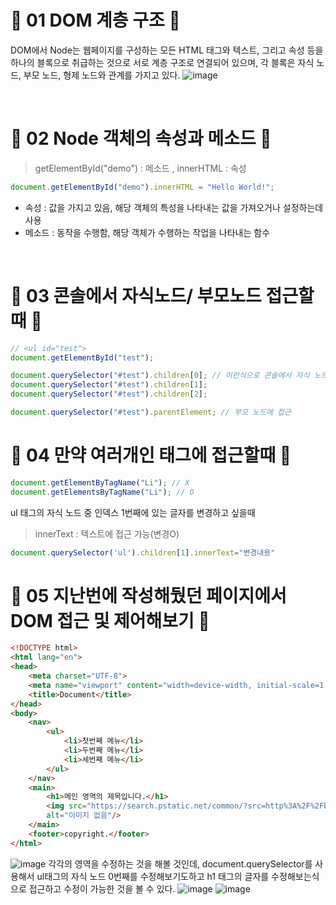 # 🎃 01 DOM 계층 구조 🎃
DOM에서 Node는 웹페이지를 구성하는 모든 HTML 태그와 텍스트, 그리고 속성 등을 하나의 블록으로 취급하는 것으로 서로 계층 구조로 연결되어 있으며, 각 블록은 자식 노드, 부모 노드, 형제 노드와 관계를 가지고 있다.
![image](https://github.com/limhyerin/StudyNote/assets/70150896/ddc4328a-4f89-4f58-911a-f5803982334e)

<br/>

# 🎃 02 Node 객체의 속성과 메소드 🎃
>getElementById("demo") : 메소드 , innerHTML : 속성
```js
document.getElementById("demo").innerHTML = "Hello World!";
```
- 속성 : 값을 가지고 있음, 해당 객체의 특성을 나타내는 값을 가져오거나 설정하는데 사용
- 메소드 : 동작을 수행함, 해당 객체가 수행하는 작업을 나타내는 함수

<br/>
 
# 🎃 03 콘솔에서 자식노드/ 부모노드 접근할때 🎃
```js
// <ul id="test">
document.getElementById("test");

document.querySelector("#test").children[0]; // 이런식으로 콘솔에서 자식 노드 접근 가능
document.querySelector("#test").children[1];
document.querySelector("#test").children[2];

document.querySelector("#test").parentElement; // 부모 노드에 접근
``` 

# 🎃 04 만약 여러개인 태그에 접근할때 🎃
```js
document.getElementByTagName("Li"); // X
document.getElementsByTagName("Li"); // O
``` 

ul 태그의 자식 노드 중 인덱스 1번째에 있는 글자를 변경하고 싶을때

>innerText : 텍스트에 접근 가능(변경O)
```js
document.querySelector('ul').children[1].innerText="변경내용"
``` 

 

# 🎃 05 지난번에 작성해뒀던 페이지에서 DOM 접근 및 제어해보기 🎃
```html
<!DOCTYPE html>
<html lang="en">
<head>
    <meta charset="UTF-8">
    <meta name="viewport" content="width=device-width, initial-scale=1.0">
    <title>Document</title>
</head>
<body>
    <nav>
        <ul>
            <li>첫번째 메뉴</li>
            <li>두번째 메뉴</li>
            <li>세번째 메뉴</li>
        </ul>
    </nav>
    <main>
        <h1>메인 영역의 제목입니다.</h1>
        <img src="https://search.pstatic.net/common/?src=http%3A%2F%2Fblogfiles.naver.net%2FMjAxNzAxMDdfMjA0%2FMDAxNDgzNzg3NjM2MjIz.h4nyPBHWeCjOzYPvzUQL1EPUP86y6c_mgqYKcM037X4g.cgLTciL3ulg0X5phOxvoj29Vx4YL7P-1oGgtpe_i7Ssg.JPEG.tjwls1624%2Fs0NLbMFJT3.jpg&type=sc960_832"
        alt="이미지 없음"/>
    </main>
    <footer>copyright.</footer>
</html>
```
![image](https://github.com/limhyerin/StudyNote/assets/70150896/84ff178d-1f82-4356-a670-88eee8c81be2)
각각의 영역을 수정하는 것을 해볼 것인데, document.querySelector를 사용해서 ul태그의 자식 노드 0번째를 수정해보기도하고 h1 태그의 글자를 수정해보는식으로 접근하고 수정이 가능한 것을 볼 수 있다.
![image](https://github.com/limhyerin/StudyNote/assets/70150896/ae8123ca-e741-4048-8aad-91387c6a4762)
![image](https://github.com/limhyerin/StudyNote/assets/70150896/cb68a06e-e479-40be-8f54-6ce3bcd0198e)

 


